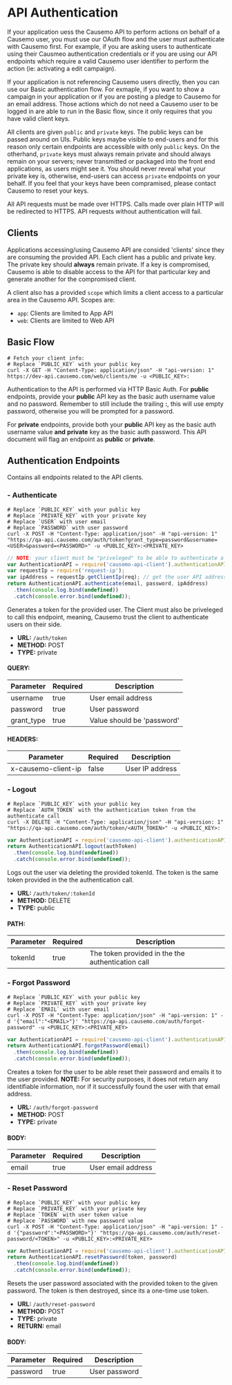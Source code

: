 # API Authentication
If your application uess the Causemo API to perform actions on behalf of a Causemo user, you must use our OAuth flow and the user must authenticate with Causemo first. For example, if you are asking users to authenticate using their Causmeo authentication credentials or if you are using our API endpoints which require a valid Causemo user identifier to perform the action (ie: activating a edit campaign). 

If your application is not referencing Causemo users directly, then you can use our Basic authentication flow. For exmaple, if you want to show a campaign in your application or if you are posting a pledge to Causemo for an email address. Those actions which do not need a Causemo user to be logged in are able to run in the Basic flow, since it only requires that you have valid client keys.

All clients are given `public` and `private` keys. The public keys can be passed around on UIs. Public keys maybe visible to end-users and for this reason only certain endpoints are accessible with only `public` keys. On the otherhand, `private` keys must always remain private and should always remain on your servers; never transmitted or packaged into the front end applications, as users might see it. You should never reveal what your private key is, otherwise, end-users can access `private` endpoints on your behalf. If you feel that your keys have been compramised, please contact Causemo to reset your keys.

All API requests must be made over HTTPS. Calls made over plain HTTP will be redirected to HTTPS. API requests without authentication will fail.

## Clients
Applications accessing/using Causemo API are consided 'clients' since they are consuming the provided API. Each client has a public and private key. The private key should **always** remain private. If a key is compromised, Causemo is able to disable access to the API for that particular key and generate another for the compromised client. 

A client also has a provided `scope` which limits a client access to a particular area in the Causemo API. Scopes are:

* `app`: Clients are limited to App API
* `web`: Clients are limited to Web API

## Basic Flow
```shell
# Fetch your client info:
# Replace `PUBLIC_KEY` with your public key
curl -X GET -H "Content-Type: application/json" -H "api-version: 1" https://dev-api.causemo.com/web/clients/me -u <PUBLIC_KEY>:
```
Authentication to the API is performed via HTTP Basic Auth. For **public** endpoints, provide your **public** API key as the basic auth username value and no password. Remember to still include the trailing **:**, this will use empty password, otherwise you will be prompted for a password. 

For **private** endpoints, provide both your **public** API key as the basic auth username value **and** **private** key as the basic auth password. This API document will flag an endpoint as **public** or **private**. 

## Authentication Endpoints
Contains all endpoints related to the API clients.

### - Authenticate
```shell
# Replace `PUBLIC_KEY` with your public key
# Replace `PRIVATE_KEY` with your private key
# Replace `USER` with user email
# Replace `PASSWORD` with user password
curl -X POST -H "Content-Type: application/json" -H "api-version: 1" "https://qa-api.causemo.com/auth/token?grant_type=password&username=<USER>&password=<PASSWORD>" -u <PUBLIC_KEY>:<PRIVATE_KEY>
```
```javascript
// NOTE: your client must be "priveleged" to be able to authenticate a user
var AuthenticationAPI = require('causemo-api-client').authenticationAPI;
var requestIp = require('request-ip'); 
var ipAddress = requestIp.getClientIp(req); // get the user API address
return AuthenticationAPI.authenticate(email, password, ipAddress)
  .then(console.log.bind(undefined))
  .catch(console.error.bind(undefined));
```
Generates a token for the provided user. The Client must also be priveleged to call this endpoint, meaning, Causemo trust the client to authenticate users on their side.

* **URL:** `/auth/token`
* **METHOD:** POST
* **TYPE:** private

#### QUERY:
Parameter | Required | Description
--------- | ------- | -----------
username | true | User email address
password | true | User password
grant_type | true | Value should be 'password'

#### HEADERS:
Parameter | Required | Description
--------- | ------- | -----------
x-causemo-client-ip | false | User IP address

### - Logout
```shell
# Replace `PUBLIC_KEY` with your public key
# Replace `AUTH_TOKEN` with the authentication token from the authenticate call
curl -X DELETE -H "Content-Type: application/json" -H "api-version: 1" "https://qa-api.causemo.com/auth/token/<AUTH_TOKEN>" -u <PUBLIC_KEY>: 
```
```javascript
var AuthenticationAPI = require('causemo-api-client').authenticationAPI;
return AuthenticationAPI.logout(authToken)
  .then(console.log.bind(undefined))
  .catch(console.error.bind(undefined));
```
Logs out the user via deleting the provided tokenId. The token is the same token provided in the the authentication call.

* **URL:** `/auth/token/:tokenId`
* **METHOD:** DELETE
* **TYPE:** public

#### PATH:
Parameter | Required | Description
--------- | ------- | -----------
tokenId | true | The token provided in the the authentication call

### - Forgot Password
```shell
# Replace `PUBLIC_KEY` with your public key
# Replace `PRIVATE_KEY` with your private key
# Replace `EMAIL` with user email
curl -X POST -H "Content-Type: application/json" -H "api-version: 1" -d '{"email":"<EMAIL>"}' "https://qa-api.causemo.com/auth/forgot-password" -u <PUBLIC_KEY>:<PRIVATE_KEY>
```
```javascript
var AuthenticationAPI = require('causemo-api-client').authenticationAPI;
return AuthenticationAPI.forgotPassword(email)
  .then(console.log.bind(undefined))
  .catch(console.error.bind(undefined));
```
Creates a token for the user to be able reset their password and emails it to the user provided. **NOTE:** For security purposes, it does not return any identifiable information, nor if it successfully found the user with that email address.

* **URL:** `/auth/forgot-password`
* **METHOD:** POST
* **TYPE:** private

#### BODY:
Parameter | Required | Description
--------- | ------- | -----------
email | true | User email address

### - Reset Password
```shell
# Replace `PUBLIC_KEY` with your public key
# Replace `PRIVATE_KEY` with your private key
# Replace `TOKEN` with user token value
# Replace `PASSWORD` with new password value
curl -X POST -H "Content-Type: application/json" -H "api-version: 1" -d '{"password":"<PASSWORD>"}' "https://qa-api.causemo.com/auth/reset-password/<TOKEN>" -u <PUBLIC_KEY>:<PRIVATE_KEY>
```
```javascript
var AuthenticationAPI = require('causemo-api-client').authenticationAPI;
return AuthenticationAPI.resetPassword(token, password)
  .then(console.log.bind(undefined))
  .catch(console.error.bind(undefined));
```
Resets the user password associated with the provided token to the given password. The token is then destroyed, since its a one-time use token.

* **URL:** `/auth/reset-password`
* **METHOD:** POST
* **TYPE:** private
* **RETURN:** email

#### BODY:
Parameter | Required | Description
--------- | ------- | -----------
password | true | User password



